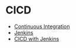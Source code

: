 # CICD

- [Continuous Integration](/cicd/ci.md)
- [Jenkins](/cicd/jenkins.md)
- [CICD with Jenkins](/cicd/cicdjenkins.md)
